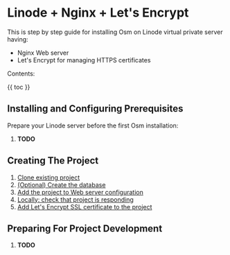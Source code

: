 # Linode + Nginx + Let's Encrypt #

This is step by step guide for installing Osm on Linode virtual private server having:

* Nginx Web server
* Let's Encrypt for managing HTTPS certificates

Contents:

{{ toc }}

## Installing and Configuring Prerequisites ##

Prepare your Linode server before the first Osm installation:

1. **TODO**

## Creating The Project ##

1. [Clone existing project](individual-installation-steps/projects/cloning-existing-project.html)
2. [(Optional) Create the database](individual-installation-steps/projects/creating-the-database.html)
3. [Add the project to Web server configuration](individual-installation-steps/nginx/adding-new-project-to-server-configuration.html)
4. [Locally: check that project is responding](individual-installation-steps/projects/checking-that-project-is-responding.html)
5. [Add Let's Encrypt SSL certificate to the project](individual-installation-steps/lets-encrypt/adding-certificate-to-the-project.html)

## Preparing For Project Development ##

1. **TODO**
